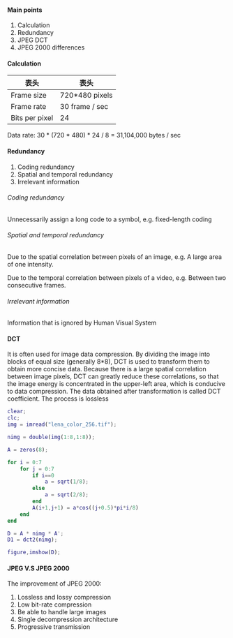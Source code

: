 #### Main points
1. Calculation
2. Redundancy
3. JPEG DCT
4. JPEG 2000 differences

#### Calculation
| 表头 | 表头 |
| ---- | ---- |
| Frame size | 720\*480 pixels |
| Frame rate | 30 frame / sec |
| Bits per pixel | 24 |

Data rate: 30 \* (720 \* 480) \* 24 / 8 = 31,104,000 bytes / sec

#### Redundancy
1. Coding redundancy
2. Spatial and temporal redundancy
3. Irrelevant information

###### Coding redundancy
Unnecessarily assign a long code to a symbol, e.g. fixed-length coding

###### Spatial and temporal redundancy
Due to the spatial correlation between pixels of an image, e.g. A large area of one intensity.

Due to the temporal correlation between pixels of a video, e.g. Between two consecutive frames.

###### Irrelevant information
Information that is ignored by Human Visual System

#### DCT
It is often used for image data compression. By dividing the image into blocks of equal size (generally 8*8), DCT is used to transform them to obtain more concise data. Because there is a large spatial correlation between image pixels, DCT can greatly reduce these correlations, so that the image energy is concentrated in the upper-left area, which is conducive to data compression. The data obtained after transformation is called DCT coefficient. The process is lossless

```matlab
clear;
clc;
img = imread("lena_color_256.tif");

nimg = double(img(1:8,1:8));

A = zeros(8);

for i = 0:7
    for j = 0:7
        if i==0
            a = sqrt(1/8);
        else
            a = sqrt(2/8);
        end
        A(i+1,j+1) = a*cos((j+0.5)*pi*i/8)
    end
end

D = A * nimg * A';
D1 = dct2(nimg);

figure,imshow(D);
```

#### JPEG V.S JPEG 2000
The improvement of JPEG 2000:
1. Lossless and lossy compression
2. Low bit-rate compression
3. Be able to handle large images
4. Single decompression architecture
5. Progressive transmission

